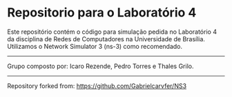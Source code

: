 # Repositorio para o Laboratório 4
Este repositório contém o código para simulação pedida no Laboratório 4 da disciplina de Redes de Computadores na
Universidade de Brasília. Utilizamos o Network Simulator 3 (ns-3) como recomendado.

---
Grupo composto por: Icaro Rezende, Pedro Torres e Thales Grilo.

---
Repository forked from: https://github.com/Gabrielcarvfer/NS3